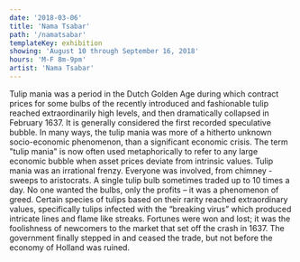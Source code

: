 ```yaml
---
date: '2018-03-06'
title: 'Nama Tsabar'
path: '/namatsabar'
templateKey: exhibition
showing: 'August 10 through September 16, 2018'
hours: 'M-F 8m-9pm'
artist: 'Nama Tsabar'
---
```


Tulip mania was a period in the Dutch Golden Age during which contract prices for some
bulbs of the recently introduced and fashionable tulip reached extraordinarily high levels,
and then dramatically collapsed in February 1637. It is generally considered the first
recorded speculative bubble. In many ways, the tulip mania was more of a hitherto
unknown socio-economic phenomenon, than a significant economic crisis. The term
"tulip mania" is now often used metaphorically to refer to any large economic bubble
when asset prices deviate from intrinsic values.
Tulip mania was an irrational frenzy. Everyone was involved, from chimney - sweeps to
aristocrats. A single tulip bulb sometimes traded up to 10 times a day. No one wanted
the bulbs, only the profits – it was a phenomenon of greed. Certain species of tulips
based on their rarity reached extraordinary values, specifically tulips infected with the
“breaking virus” which produced intricate lines and flame like streaks. Fortunes were
won and lost; it was the foolishness of newcomers to the market that set off the crash in
1637. The government finally stepped in and ceased the trade, but not before the
economy of Holland was ruined.